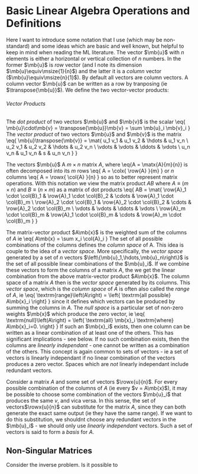 # Basic Linear Algebra Operations and Definitions
[comment]: <> (Definition from https://golem.ph.utexas.edu/wiki/instiki/show/Theorems)
Here I want to introduce some notation that I use (which may be non-standard) and some ideas 
which are basic and well known, but helpful to keep in mind when reading the ML literature.
The vector $\mb{u}$ with $n$ elements is either a horizontal or vertical collection of $n$ 
numbers.  In the former $\mb{u}$ is *row* vector (and I note its dimension 
$\mb{u}\equiv\msize{1}{n}$) and the latter it is a *column* vector ($\mb{u}\equiv\msize{n}{1}$).
By default all vectors are column vectors.  A column vector $\mb{u}$ can be written as a row
by tranposing (ie $\transpose{\mb{u}}$).  We define the two vector-vector products:

###### *Vector Products*
The *dot product* of two vectors $\mb{u}$ and $\mb{v}$ is the scalar
\eq{
    \mb{u}\cdot\mb{v} = \transpose{\mb{u}}\mb{v} = \sum \mb{u}_i \mb{v}_i
} 
The *vector product* of two vectors $\mb{u}$ and $\mb{v}$ is the matrix
\eq{
    \mb{u}\transpose{\mb{v}} = 
    \mat{
         u_1  v_1 & u_1  v_2 & \hdots & u_1  v_n \\
         u_2  v_1 & u_2  v_2 & \hdots & u_2  v_n \\
         \vdots & \vdots & \ddots & \vdots \\
         u_n  v_n & u_1  v_n & s & u_n  v_n
    } 
}   

The vectors $\mb{u}$
A $m\times n$ matrix $A$, where 
\eq{A = \matx{A}{m}{n}}
is often decomposed into its $m$ rows 
\eq{
    A = \colx{ \row{A} }{m}
}
or $n$ columns
\eq{
    A = \rowx{ \col{A} }{n}
}
so as to better represent matrix operations.  With this notation we view the matrix product $AB$ where 
$A\equiv\left(m\times n\right)$ and $B\equiv\left(n\times m\right)$ as a matrix of dot products
\eq{
    AB = 
    \mat{
      \row{A}_1 \cdot \col{B}_1 & \row{A}_1 \cdot \col{B}_2 & \cdots & \row{A}_1 \cdot \col{B}_m \\
     \row{A}_2 \cdot \col{B}_1 & \row{A}_2 \cdot \col{B}_2 & \cdots & \row{A}_2 \cdot \col{B}_m \\
     \vdots & \vdots & \ddots & \vdots \\
     \row{A}_m \cdot \col{B}_m & \row{A}_1 \cdot \col{B}_m & \cdots & \row{A}_m \cdot \col{B}_m
    } 
}

The matrix-vector product $A\mb{x}$ is the weighted sum of the columns of $A$ ie
\eq{
    A\mb{x} = \sum x_i \col{A}_i
}
The set of all possible combinations of the columns defines the *column space* of A.  This idea
is couple to the idea of a *vector space*.  More specifically, the *vector space* generated by a 
set of $n$ vectors $\left\{\mb{u}_1,\hdots,\mb{u}_n\right\}$ is the set of all possible linear
combinations of the $\mb{u}_i$.  If we combine these vectors to form the columns of a matrix $A$,
the we get the linear combination from the above matrix-vector product $A\mb{x}$.  The column 
space of a matrix $A$ then is the *vector space* generated by its columns.  This *vector space*,
which is the *column space* of $A$ is often also called the *range* of $A$, ie
\eq{
    \textrm{range}\left(A\right) = \left\{ \textrm{all possible} A\mb{x}_i \right\}
}
since it defines which vectors can be produced by summing the columns in $A$.  The *null space*
is a particular set of non-zero weights $\mb{x}$ which produce the zero vector, ie
\eq{
    \textrm{null}\left(A\right) = \left\{ \textrm{all} \mb{x}_i \textrm{where} A\mb{x}_i=0. \right\}
}
If such an $\mb{x}_i$ exists, then one column can be written as a linear combination of at 
least one of the others.  This has significant implications - see below.  If no such combination
exists, then the columns are *linearly independant* - one cannot be written as a combination
of the others.  This concept is again common to sets of vectors - ie a set of vectors is
linearly independant if no linear combination of the vectors produces a zero vector.  Spaces
which are *not* linearly independant include redundant vectors.  

Consider a matrix $A$ and some set of vectors $\rowx{u}{n}$.  For every possible combination
of the columns of $A$ (ie every $v = A\mb{x}$), it may be possible to choose some combination
of the vectors $\mb{u}_i$ that produces the same $v$, and vica versa.  In this sense, the set of 
vectors$\rowx{u}{n}$ can substitute for the matrix $A$, since they can both generate the exact same
output (ie they have the same range).  If we want to do this substitution, we shouldnt choose any 
redundant vectors in the $\mb{u}_i$ - we should only use *linearly independant* vectors.  Such
a set of vectors is said to form a *basis* for $A$.

## Non-Singular Matrices

Consider the inverse problem.  Is it possible to 